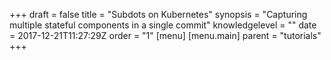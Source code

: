 +++
draft = false
title = "Subdots on Kubernetes"
synopsis = "Capturing multiple stateful components in a single commit"
knowledgelevel = ""
date = 2017-12-21T11:27:29Z
order = "1"
[menu]
  [menu.main]
    parent = "tutorials"
+++



